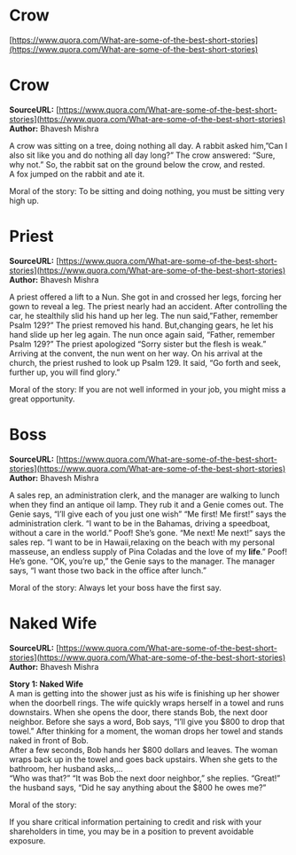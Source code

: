 # Crow

[https://www.quora.com/What-are-some-of-the-best-short-stories](https://www.quora.com/What-are-some-of-the-best-short-stories)

# Crow

**SourceURL:** [https://www.quora.com/What-are-some-of-the-best-short-stories](https://www.quora.com/What-are-some-of-the-best-short-stories)<br>**Author:** Bhavesh Mishra<br>

A crow was sitting on a tree, doing nothing all day. A rabbit asked him,”Can I also sit like you and do nothing all day long?” The crow answered: “Sure, why not.” So, the rabbit sat on the ground below the crow, and rested.  
A fox jumped on the rabbit and ate it.  

Moral of the story: To be sitting and doing nothing, you must be sitting very high up.

  

# Priest

**SourceURL:** [https://www.quora.com/What-are-some-of-the-best-short-stories](https://www.quora.com/What-are-some-of-the-best-short-stories)<br>**Author:** Bhavesh Mishra<br>

A priest offered a lift to a Nun. She got in and crossed her legs, forcing her gown to reveal a leg. The priest nearly had an accident. After controlling the car, he stealthily slid his hand up her leg. The nun said,”Father, remember Psalm 129?” The priest removed his hand. But,changing gears, he let his hand slide up her leg again. The nun once again said, “Father, remember Psalm 129?” The priest apologized “Sorry sister but the flesh is weak.” Arriving at the convent, the nun went on her way. On his arrival at the church, the priest rushed to look up Psalm 129. It said, “Go forth and seek, further up, you will find glory.”  

Moral of the story: If you are not well informed in your job, you might miss a great opportunity.

  

# Boss

**SourceURL:** [https://www.quora.com/What-are-some-of-the-best-short-stories](https://www.quora.com/What-are-some-of-the-best-short-stories)<br>**Author:** Bhavesh Mishra<br>

A sales rep, an administration clerk, and the manager are walking to lunch when they find an antique oil lamp. They rub it and a Genie comes out. The Genie says, “I’ll give each of you just one wish” “Me first! Me first!” says the administration clerk. “I want to be in the Bahamas, driving a speedboat, without a care in the world.” Poof! She’s gone. “Me next! Me next!” says the sales rep. “I want to be in Hawaii,relaxing on the beach with my personal masseuse, an endless supply of Pina Coladas and the love of my **life**.” Poof! He’s gone. “OK, you’re up,” the Genie says to the manager. The manager says, “I want those two back in the office after lunch.”  

Moral of the story: Always let your boss have the first say.

  

# Naked Wife

**SourceURL:** [https://www.quora.com/What-are-some-of-the-best-short-stories](https://www.quora.com/What-are-some-of-the-best-short-stories)<br>**Author:** Bhavesh Mishra<br>

**Story 1: Naked Wife**  
A man is getting into the shower just as his wife is finishing up her shower when the doorbell rings. The wife quickly wraps herself in a towel and runs downstairs. When she opens the door, there stands Bob, the next door neighbor. Before she says a word, Bob says, “I’ll give you $800 to drop that towel.” After thinking for a moment, the woman drops her towel and stands naked in front of Bob.  
After a few seconds, Bob hands her $800 dollars and leaves. The woman wraps back up in the towel and goes back upstairs. When she gets to the bathroom, her husband asks,…  
“Who was that?” “It was Bob the next door neighbor,” she replies. “Great!” the husband says, “Did he say anything about the $800 he owes me?”  

Moral of the story:

If you share critical information pertaining to credit and risk with your shareholders in time, you may be in a position to prevent avoidable exposure.